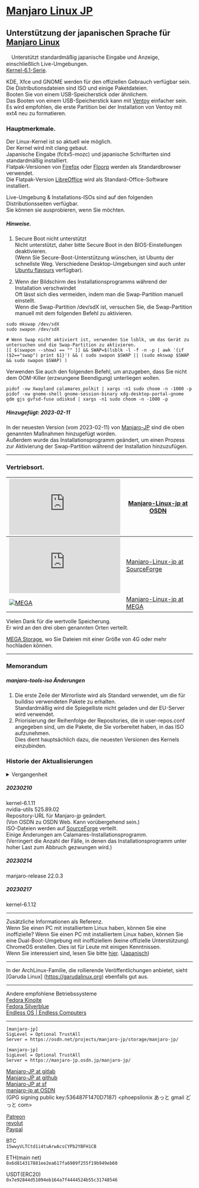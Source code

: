 # [Manjaro Linux JP](https://sourceforge.net/projects/manjaro-jp/)

## Unterstützung der japanischen Sprache für [Manjaro Linux](https://manjaro.org/)
　Unterstützt standardmäßig japanische Eingabe und Anzeige, einschließlich Live-Umgebungen.  
[Kernel-6.1-Serie](https://kernel.org/).

KDE, Xfce und GNOME werden für den offiziellen Gebrauch verfügbar sein.  
Die Distributionsdateien sind ISO und einige Paketdateien.  
Booten Sie von einem USB-Speicherstick oder ähnlichem.   
Das Booten von einem USB-Speicherstick kann mit [Ventoy](https://ventoy.net/) einfacher sein.  
Es wird empfohlen, die erste Partition bei der Installation von Ventoy mit ext4 neu zu formatieren.

### Hauptmerkmale.
Der Linux-Kernel ist so aktuell wie möglich.  
Der Kernel wird mit clang gebaut.  
Japanische Eingabe (fcitx5-mozc) und japanische Schriftarten sind standardmäßig installiert.  
Flatpak-Versionen von [Firefox](https://www.mozilla.org/ja/firefox/browsers/) oder [Floorp](https://floorp.ablaze.one/) werden als Standardbrowser verwendet.  
Die Flatpak-Version [LibreOffice](https://ja.libreoffice.org) wird als Standard-Office-Software installiert.

Live-Umgebung & Installations-ISOs sind auf den folgenden Distributionsseiten verfügbar.  
Sie können sie ausprobieren, wenn Sie möchten.

##### Hinweise.
1. Secure Boot nicht unterstützt  
Nicht unterstützt, daher bitte Secure Boot in den BIOS-Einstellungen deaktivieren.  
(Wenn Sie Secure-Boot-Unterstützung wünschen, ist Ubuntu der schnellste Weg. Verschiedene Desktop-Umgebungen sind auch unter [Ubuntu flavours](https://ubuntu.com/desktop/flavours) verfügbar).

2. Wenn der Bildschirm des Installationsprogramms während der Installation verschwindet  
Oft lässt sich dies vermeiden, indem man die Swap-Partition manuell einstellt.  
Wenn die Swap-Partition /dev/sdX ist, versuchen Sie, die Swap-Partition manuell mit dem folgenden Befehl zu aktivieren.
```
sudo mkswap /dev/sdX
sudo swapon /dev/sdX
```
```
# Wenn Swap nicht aktiviert ist, verwenden Sie lsblk, um das Gerät zu untersuchen und die Swap-Partition zu aktivieren.
[[ $(swapon --show) == "" ]] && SWAP=$(lsblk -l -f -n -p | awk '{if ($2=="swap") print $1}') && ( sudo swapon $SWAP || (sudo mkswap $SWAP && sudo swapon $SWAP) )
```

Verwenden Sie auch den folgenden Befehl, um anzugeben, dass Sie nicht dem OOM-Killer (erzwungene Beendigung) unterliegen wollen.
```
pidof -xw Xwayland calamares_polkit | xargs -n1 sudo choom -n -1000 -p
pidof -xw gnome-shell gnome-session-binary xdg-desktop-portal-gnome gdm gjs gvfsd-fuse udisksd | xargs -n1 sudo choom -n -1000 -p
```

##### Hinzugefügt: 2023-02-11  
In der neuesten Version (vom 2023-02-11) von [Manjaro-JP](https://sourceforge.net/projects/manjaro-jp/) sind die oben genannten Maßnahmen hinzugefügt worden.  
Außerdem wurde das Installationsprogramm geändert, um einen Prozess zur Aktivierung der Swap-Partition während der Installation hinzuzufügen.

---
### Vertriebsort.
[![OSDN](https://osdn.net/sflogo.php?group_id=14185&type=1)](https://osdn.net/projects/manjaro-jp/) | [Manjaro-Linux-jp at OSDN](https://osdn.net/projects/manjaro-jp/)  
---|---  
[![SourceForge](https://sourceforge.net/sflogo.php?group_id=66882&type=5)](https://sourceforge.net/projects/manjaro-jp/) | [Manjaro-Linux-jp at SourceForge](https://sourceforge.net/projects/manjaro-jp/)  
[![MEGA](https://mega.nz/favicon.ico)](https://mega.nz/folder/YOVmSaxD#JUuILxlHAM9bdyx3DKLD0A) | [Manjaro-Linux-jp at MEGA](https://mega.nz/folder/YOVmSaxD#JUuILxlHAM9bdyx3DKLD0A)

Vielen Dank für die wertvolle Speicherung.  
Er wird an den drei oben genannten Orten verteilt.

[MEGA Storage](https://mega.nz/storage/aff=gVLIePn4Hy0), wo Sie Dateien mit einer Größe von 4G oder mehr hochladen können.

---
### Memorandum
##### manjaro-tools-iso Änderungen
1. Die erste Zeile der Mirrorliste wird als Standard verwendet, um die für buildiso verwendeten Pakete zu erhalten.  
Standardmäßig wird die Spiegelliste nicht geladen und der EU-Server wird verwendet.
2. Priorisierung der Reihenfolge der Repositories, die in user-repos.conf angegeben sind, um die Pakete, die Sie vorbereitet haben, in das ISO aufzunehmen.  
Dies dient hauptsächlich dazu, die neuesten Versionen des Kernels einzubinden.

### Historie der Aktualisierungen
<details><summary>Vergangenheit</summary>.

##### 20220401
kernel-5.17.1 (clang build)  
linux517-broadcom-wl,linux517-zfs Pakete ebenfalls gebaut und hinzugefügt.  
Änderungen am Paket broadcom-wl-dkms und andere Informationen können im [Packages folder](https://gitlab.com/phoepsilonix/) in [gitlab](https://gitlab.com/phoepsilonix/Manjaro-jp) gefunden werden. Manjaro-jp/-/tree/main/Packages/broadcom-wl-dkms).
Siehe auch.

##### 20220408
Der einzige Standardbrowser ist [Vivaldi] (https://vivaldi.com/).  
Natürlich können Sie auch zu anderen Browsern wechseln.  
Die GRUB-Standardwerte beim Booten in der Live-Umgebung wurden für Japan geändert.

##### 20220411
Ein Fehler in der Paketaktualisierung wurde behoben.  
Hinzufügen von japanischen Schriftarten.  
Morisawa BIZ UD, [veröffentlicht unter SIL OFL Lizenz](https://www.morisawa.co.jp/about/news/6706) von [Dear Morisawa Inc.](https://www.morisawa.co.jp/). Morisawa BIZ UD Mincho](https://github.com/googlefonts/morisawa-biz-ud-mincho) und [Morisawa BIZ UD Gothic](https://github.com/googlefonts/) Schriftarten. morisawa-biz-ud-gothic) sind vorinstalliert.  
Die Schriftarten sind so enthalten, wie sie auf Github veröffentlicht sind. Es enthält auch die Lizenzdatei, etc. (Ich habe es auch selbst gebaut und keine Unterschiede in den Binärdateien gefunden).
Weitere Informationen finden Sie auf der Originalseite oben oder in der Github-Dokumentation.  
Unterstützung der Schriftart [Morisawa BIZ+] (https://www.morisawa.co.jp/products/fonts/bizplus/lineup/).

##### 20220413
Morisawa BIZ UD-Schriftartenpaket, registriert bei der AUR.

##### 20220414
Aktualisiert auf Kernel-5.17.3.

##### 20220421
Aktualisiert auf Kernel-5.17.4.

##### 20220422
Japanische Eingabe auf fcitx5-mozc geändert.

##### 20220424
Japanische Tastatur und Mozc als Standard aktiviert.

##### 20220428
kernel-5.17.5

##### 20220510
kernel-5.17.6

##### 20220513
Die Desktop-Umgebung GNOME wurde auf GNOME42 aktualisiert.

##### 20220517
kernel-5.17.8

##### 20220519
kernel-5.17.9

##### 20220526
kernel-5.17.11

##### 20220527
Aktualisierte nvidia-Treiberversion auf 515.43.04.
Kernel-5.18-Serie hinzugefügt.

##### 20220531
kernel-5.17.12
kernel-5.18.1

##### 20220607
kernel-5.17.13
kernel-5.18.2

##### 20220608
Änderungen im Zusammenhang mit Bürosoftware  
Die Auswahl von Office-Software im Installationsprogramm wurde entfernt.  
Hauptsächlich um den Platzbedarf zu reduzieren, wurde die Auswahl der Bürosoftware im Installationsprogramm entfernt und die standardmäßig installierte Bürosoftware wurde von onlyoffice-desktopeditor auf libreoffice-fresh geändert.

##### 20220611
kernel-5.17.14  
kernel-5.18.3  
Aktualisierte nvidia-Treiberversion auf 515.48.07.  
Virtualbox-host-dkms wurde korrigiert, um unter linux518 zu bauen.  
nginx-quic-Paket und andere Pakete zum manjaro-jp-Repository hinzugefügt, obwohl nicht im ISO enthalten.  
Das manjaro-jp Repository wurde in die pacman.conf aufgenommen.

##### 20220614
Fehlerbehebungen im Installer.  
In der GNOME-Version wurde der Editor von gedit auf gnome-text-editor umgestellt.

##### 20220619
kernel-5.18.5

##### 20220624
kernel-5.18.6  
Audio-bezogenes manjaro-pulse auf manjaro-pipewire umgestellt.

##### 20220627
kernel-5.18.7

##### 20220630
kernel-5.18.8  
nvidia-utils 515.57

##### 20220703
kernel-5.18.9

##### 20220706
Aktiviert cups-browsed.  
ipp-usb-Paket hinzugefügt.

##### 20220709
kernel-5.18.10

##### 20220714
kernel-5.18.11

##### 20220716
kernel-5.18.12

##### 20220725
kernel-5.18.14

##### 20220731
kernel-5.18.15

##### 20220805
kernel-5.18.16  
nvidia-utils 515.65

##### 20220812
kernel-5.18.17

##### 20220819
kernel-5.18.18

##### 20220823
kernel-5.18.19

##### 20220827
kernel-5.19.4

##### 20220902
kernel-5.19.6

##### 20220907
kernel-5.19.7

##### 20220910
kernel-5.19.8

##### 20220917
kernel-5.19.9

##### 20220922
kernel-5.19.10

##### 20220925
kernel-5.19.11  
nvidia-utils 515.76

##### 20221003
kernel-5.19.12

##### 20221006
kernel-5.19.14

##### 20221013
kernel-5.19.15  
nvidia-utils 520.56.06

##### 20221016
kernel-5.19.16  
nvidia-utils 520.56.06-2

##### 20221025
kernel-6.0.3  
Standard-Browser geändert auf [Floorp](https://floorp.ablaze.one/).

##### 20221105
kernel-6.0.7  
mkinitcpio-32-2

##### 20221112
Flatpak-Version [Firefox](https://www.mozilla.org/ja/firefox/browsers/) oder [Floorp](https://floorp.ablaze.one/) als Standardbrowser.  
kernel-6.0.8

##### 20221118
kernel-6.0.9

##### 20221128
kernel-6.0.10  
LibreOffice wurde auf die Flatpak-Version umgestellt.  
Die Standardtastatur von fcitx5 wurde auf Japanisch (Kana 86) umgestellt.  
Die Standardschriftart von gnome-terminal wurde auf FirgeNerd Console geändert.  
Die folgenden Schriftarten wurden vorinstalliert.  
[Firge: Programmierschriftart Firge (Firge), eine Kombination aus Fira Mono und Gen Shin Gothic](https://github.com/yuru7/Firge)  
[HackGen: Programmierschriftart, die Hack und Genju Gothic Hakugen (HackGen) kombiniert](https://github.com/yuru7/HackGen)

##### 20221206
kernel-6.0.11

##### 20221210
kernel-6.0.12

##### 20221215
kernel-6.0.13

##### 20221220
kernel-6.0.14

##### 20221224
kernel-6.0.15

##### 20230101
kernel-6.1.2

##### 20230107
kernel-6.1.3  
nvidia-utils 525.78.01

##### 20230108
kernel-6.1.4

##### 20230113
kernel-6.1.5

##### 20230116
kernel-6.1.6

##### 20230120
kernel-6.1.7  
nvidia-utils 525.85.05

##### 20230127
manjaro-release 22.0.1  
kernel-6.1.8  
nvidia-utils 525.85.05

##### 20230204
manjaro-Veröffentlichung 22.0.2  
kernel-6.1.9
</Details>

##### 20230210
kernel-6.1.11  
nvidia-utils 525.89.02  
Repository-URL für Manjaro-jp geändert.  
(Von OSDN zu OSDN Web. Kann vorübergehend sein.)  
ISO-Dateien werden auf [SourceForge](https://sourceforge.net/projects/manjaro-jp/) verteilt.  
Einige Änderungen am Calamares-Installationsprogramm.  
(Verringert die Anzahl der Fälle, in denen das Installationsprogramm unter hoher Last zum Abbruch gezwungen wird.)   

##### 20230214
manjaro-release 22.0.3  

##### 20230217
kernel-6.1.12


---
Zusätzliche Informationen als Referenz.  
Wenn Sie einen PC mit installiertem Linux haben, können Sie eine inoffizielle? Wenn Sie einen PC mit installiertem Linux haben, können Sie eine Dual-Boot-Umgebung mit inoffiziellem (keine offizielle Unterstützung) ChromeOS erstellen. Dies ist für Leute mit einigen Kenntnissen.  
Wenn Sie interessiert sind, lesen Sie bitte [hier](https://github.com/sebanc/brunch/blob/master/install-with-linux.md). ([Japanisch](https://phoepsilonix.love/linux%E3%81%A8chromeos%E3%81%AE%E3%83%87%E3%83%A5%E3%82%A2%E3%83%AB%E3%83%96%E3%83%BC%E3%83%88%E7%92%B0%E5%A2%83%E3%82%92%E6%A7%8B%E7%AF%89%E3%81%97%E3%81%BE%E3%81%97%E3%82%87%E3%81%86%E3%80%82))

---
In der ArchLinux-Familie, die rollierende Veröffentlichungen anbietet, sieht [Garuda Linux] (https://garudalinux.org) ebenfalls gut aus.

---
Andere empfohlene Betriebssysteme  
[Fedora Kinoite](https://kinoite.fedoraproject.org/ja/)  
[Fedora Silverblue](https://getfedora.org/ja/silverblue/)  
[Endless OS | Endless Computers](https://endlessos.com/)  

---
```
[manjaro-jp]
SigLevel = Optional TrustAll
Server = https://osdn.net/projects/manjaro-jp/storage/manjaro-jp/
```
```
[manjaro-jp]
SigLevel = Optional TrustAll
Server = https://manjaro-jp.osdn.jp/manjaro-jp/
```
[Manjaro-JP at gitlab](https://gitlab.com/phoepsilonix/Manjaro-jp/)  
[Manjaro-JP at github](https://github.com/phoepsilonix/Manjaro-jp/)  
[Manjaro-JP at sf](https://sourceforge.net/projects/manjaro-jp/)  
[manjaro-jp at OSDN](https://osdn.net/projects/manjaro-jp/)  
(GPG signing public key:536487F1470D7187) <phoepsilonix あっと gmail どっと com>  

[Patreon](https://patreon.com/user?u=87853674&utm_medium=clipboard_copy&utm_source=copyLink&utm_campaign=creatorshare_creator&utm_content=join_link)  
[revolut](https://revolut.me/phoepsilonix)  
[Paypal](https://paypal.me/phoepsilonix)  

BTC  
```15wwyVLTCtd1i4tuArwAcsCYPb2YBFH1CB```

ETH(main net)  
```0x6d814317881ee2ea617fa6989f255f19b949eb60```

USDT(ERC20)  
```0x7e92844d51094eb164a7f4444524b55c31748546```

